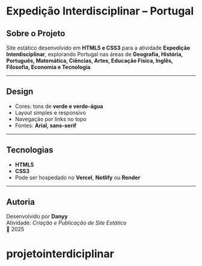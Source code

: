 #  Expedição Interdisciplinar – Portugal

##  Sobre o Projeto
Site estático desenvolvido em **HTML5 e CSS3** para a atividade **Expedição Interdisciplinar**, explorando Portugal nas áreas de **Geografia, História, Português, Matemática, Ciências, Artes, Educação Física, Inglês, Filosofia, Economia e Tecnologia**.

---

##  Design
- Cores: tons de **verde e verde-água**  
- Layout simples e responsivo  
- Navegação por links no topo  
- Fontes: **Arial, sans-serif**  

---

## Tecnologias
- **HTML5**  
- **CSS3**  
- Pode ser hospedado no **Vercel**, **Netlify** ou **Render**

---

##  Autoria
Desenvolvido por **Danyy**  
Atividade: *Criação e Publicação de Site Estático*  
📅 2025
# projetointerdiciplinar
